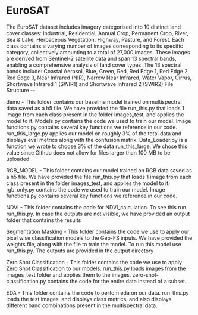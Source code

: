 # EuroSAT
The EuroSAT dataset includes imagery categorised into 10 distinct land cover classes: Industrial, Residential, Annual Crop, Permanent Crop, River, Sea & Lake, Herbaceous Vegetation, Highway, Pasture, and Forest. Each class contains a varying number of images corresponding to its specific category, collectively amounting to a total of 27,000 images. These images are derived from Sentinel-2 satellite data and span 13 spectral bands, enabling a comprehensive analysis of land cover types. The 13 spectral bands include: Coastal Aerosol, Blue, Green, Red, Red Edge 1, Red Edge 2, Red Edge 3, Near Infrared (NIR), Narrow Near Infrared, Water Vapor, Cirrus, Shortwave Infrared 1 (SWIR1) and Shortwave Infrared 2 (SWIR2)
File Structure -- 

demo - This folder contains our baseline model trained on multispectral data saved as a h5 file. We have provided the file run_this.py that loads 1 image from each class present in the folder images_test, and applies the model to it. Models.py contains the code we used to train our model. Image functions.py contains several key functions we reference in our code. run_this_large.py applies our model on roughly 3% of the total data and displays eval metrics along with the confusion matrix. Data_Loader.py is a function we wrote to choose 3% of the data run_this_large. We chose this value since Github does not allow for files larger than 100 MB to be uploaded. 

RGB_MODEL - This folder contains our model trained on RGB data saved as a h5 file. We have provided the file run_this.py that loads 1 image from each class present in the folder images_test, and applies the model to it. rgb_only.py contains the code we used to train our model. Image functions.py contains several key functions we reference in our code.

NDVI - This folder contains the code for NDVI_calculation. To see this run run_this.py. In case the outputs are not visible, we have provided an output folder that contains the results 

Segmentation Masking - This folder contains the code we use to apply our pixel wise classification models to the Geo-FS inputs. We have provided the weights file, along with the file to train the model. To run this model use run_this.py. The outputs are provided in the output directory 

Zero Shot Classification - This folder contains the code we use to apply Zero Shot Classification to our models. run_this.py loads images from the images_test folder and applies them to the images. zero-shot-classification.py contains the code for the entire data instead of a subset. 

EDA - This folder contains the code to perfom eda on our data. run_this.py loads the test images, and displays class metrics, and also displays different band combinations present in the multispectral data. 
